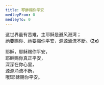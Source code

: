 ```yaml
---
title: 耶稣赐你平安
medleyFrom: 0
medleyTo: 0
---
```


这世界虽有苦难，主耶稣是避风港湾；  
祂要赐你、祂要赐你平安，源源涌流不断。**(2x)**

耶稣，耶稣赐你平安，  
耶稣赐你真正平安，  
深深在你心里，  
源源涌流不断，  
哦!耶稣赐你平安。
